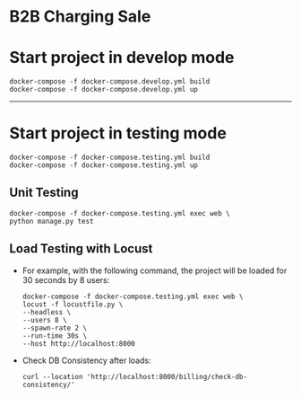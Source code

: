 # B2B Charging Sale  

# Start project in develop mode
```
docker-compose -f docker-compose.develop.yml build
docker-compose -f docker-compose.develop.yml up
```

---

# Start project in testing mode

```
docker-compose -f docker-compose.testing.yml build
docker-compose -f docker-compose.testing.yml up
```

## Unit Testing
```
docker-compose -f docker-compose.testing.yml exec web \
python manage.py test
```

## Load Testing with Locust

* For example, with the following command, the project will be loaded for 30 seconds by 8 users:

  ```
  docker-compose -f docker-compose.testing.yml exec web \
  locust -f locustfile.py \
  --headless \
  --users 8 \
  --spawn-rate 2 \
  --run-time 30s \
  --host http://localhost:8000
  ```

* Check DB Consistency after loads:
  ```
  curl --location 'http://localhost:8000/billing/check-db-consistency/'
  ```
